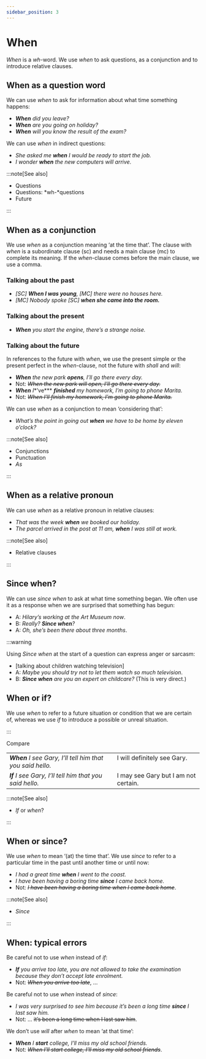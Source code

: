 ```yaml
---
sidebar_position: 3
---
```


# When

*When* is a *wh*\-word. We use *when* to ask questions, as a conjunction and to introduce relative clauses.

## When as a question word

We can use *when* to ask for information about what time something happens:

- ***When*** *did you leave?*
- ***When*** *are you going on holiday?*
- ***When*** *will you know the result of the exam?*

We can use *when* in indirect questions:

- *She asked me **when** I would be ready to start the job.*
- *I wonder **when** the new computers will arrive.*

:::note[See also]

- Questions
- Questions: *wh-*questions
- Future

:::

## When as a conjunction

We use *when* as a conjunction meaning ‘at the time that’. The clause with *when* is a subordinate clause (sc) and needs a main clause (mc) to complete its meaning. If the *when*\-clause comes before the main clause, we use a comma.

### Talking about the past

- *\[SC\] **When I was young**, \[MC\] there were no houses here.*
- *\[MC\] Nobody spoke \[SC\]* ***when she came into the room.***

### Talking about the present

- ***When*** *you start the engine, there’s a strange noise.*

### Talking about the future

In references to the future with *when*, we use the present simple or the present perfect in the *when*\-clause, not the future with *shall* and *will*:

- ***When*** *the new park **opens**, I’ll go there every day.*
- Not: *~~When the new park will open, I’ll go there every day.~~*
- ***When*** *I**’ve*** ***finished** my homework, I’m going to phone Marita.*
- Not: *~~When I’ll finish my homework, I’m going to phone Marita.~~*

We can use *when* as a conjunction to mean ‘considering that’:

- *What’s the point in going out **when** we have to be home by eleven o’clock?*

:::note[See also]

- Conjunctions
- Punctuation
- *As*

:::

## When as a relative pronoun

We can use *when* as a relative pronoun in relative clauses:

- *That was the week **when** we booked our holiday.*
- *The parcel arrived in the post at 11 am, **when** I was still at work.*

:::note[See also]

- Relative clauses

:::

## Since when?

We can use *since when* to ask at what time something began. We often use it as a response when we are surprised that something has begun:

- A: *Hilary’s working at the Art Museum now*.
- B: *Really? **Since when**?*
- A: *Oh, she’s been there about three months*.

:::warning

Using *Since when* at the start of a question can express anger or sarcasm:

- \[talking about children watching television\]
- A: *Maybe you should try not to let them watch so much television*.
- B: ***Since when*** *are you an expert on childcare?* (This is very direct.)

## When or if?

We use *when* to refer to a future situation or condition that we are certain of, whereas we use *if* to introduce a possible or unreal situation.

:::

Compare

<table><tbody><tr valign="top"><td><b><i>When </i></b><i>I see Gary, I’ll tell him that you said hello.</i></td><td>I will definitely see Gary.</td></tr><tr valign="top"><td><b><i>If</i></b><i> I see Gary, I’ll tell him that you said hello.</i></td><td>I may see Gary but I am not certain.</td></tr></tbody></table>

:::note[See also]

- *If* or *when*?

:::

## When or since?

We use *when* to mean ‘(at) the time that’. We use *since* to refer to a particular time in the past until another time or until now:

- *I had a great time **when** I went to the coast.*
- *I have been having a boring time **since** I came back home.*
- Not: *~~I have been having a boring time when I came back home~~*.

:::note[See also]

- *Since*

:::

## When: typical errors

Be careful not to use *when* instead of *if*:

- ***If*** *you arrive too late, you are not allowed to take the examination because they don’t accept late enrolment.*
- Not: *~~When you arrive too late~~*, …

Be careful not to use *when* instead of *since*:

- *I was very surprised to see him because it’s been a long time **since** I last saw him.*
- Not: … ~~it’s been a long time when I last saw him~~.

We don’t use *will* after *when* to mean ‘at that time’:

- ***When*** *I **start** college, I’ll miss my old school friends.*
- Not: *~~When I’ll start college, I’ll miss my old school friends~~*.
